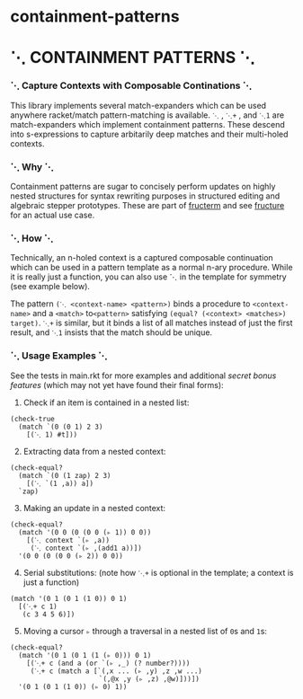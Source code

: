 # containment-patterns

⋱ CONTAINMENT PATTERNS ⋱
=========================

### ⋱ Capture Contexts with Composable Continations ⋱

This library implements several match-expanders which can be used anywhere racket/match pattern-matching is available. `⋱` , `⋱+` , and `⋱1`  are match-expanders which implement containment patterns. These descend into s-expressions to capture arbitarily deep matches and their multi-holed contexts.

### ⋱ Why ⋱

Containment patterns are sugar to concisely perform updates on highly nested structures for syntax rewriting purposes in structured editing and algebraic stepper prototypes. These are part of [fructerm](https://github.com/disconcision/fructerm) and see [fructure](https://github.com/disconcision/fructure) for an actual use case.

### ⋱ How ⋱

Technically, an n-holed context is a captured composable continuation which can be used in a pattern template as a normal n-ary procedure. While it is really just a function, you can also use ⋱ in the template for symmetry (see example below).

The pattern `(⋱ <context-name> <pattern>)` binds a procedure to `<context-name>` and a `<match>` to`<pattern>` satisfying `(equal? (<context> <matches>) target)`. `⋱+` is similar, but it binds a list of all matches instead of just the first result, and `⋱1` insists that the match should be unique.
    
### ⋱ Usage Examples ⋱

See the tests in main.rkt for more examples and additional *secret bonus features* (which may not yet have found their final forms):

1. Check if an item is contained in a nested list:

```racket
(check-true
  (match `(0 (0 1) 2 3)
    [(⋱ 1) #t]))
```

2. Extracting data from a nested context:
```racket
(check-equal?
  (match `(0 (1 zap) 2 3)
    [(⋱ `(1 ,a)) a])
  `zap)
```                

3. Making an update in a nested context:

```racket
(check-equal?
  (match '(0 0 (0 (0 0 (▹ 1)) 0 0))
    [(⋱ context `(▹ ,a))
     (⋱ context `(▹ ,(add1 a))])
  '(0 0 (0 (0 0 (▹ 2)) 0 0))
```

4. Serial substitutions:
(note how `⋱+` is optional in the template; a context is just a function)

```racket
(match '(0 1 (0 1 (1 0)) 0 1)
  [(⋱+ c 1)
   (c 3 4 5 6)])
```

5. Moving a cursor `▹` through a traversal in a nested list of `0`s and `1`s:

```racket
(check-equal?
  (match '(0 1 (0 1 (1 (▹ 0))) 0 1)
    [(⋱+ c (and a (or `(▹ ,_) (? number?))))
     (⋱+ c (match a [`(,x ... (▹ ,y) ,z ,w ...)
                      `(,@x ,y (▹ ,z) ,@w)]))])
  '(0 1 (0 1 (1 0)) (▹ 0) 1))
